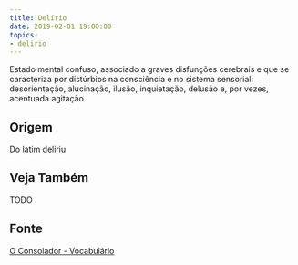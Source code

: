 ```yaml
---
title: Delírio
date: 2019-02-01 19:00:00
topics:
- delirio
---
```


Estado mental confuso, associado a graves disfunções cerebrais e que se
caracteriza por distúrbios na consciência e no sistema sensorial: desorientação,
alucinação, ilusão, inquietação, delusão e, por vezes, acentuada agitação.

## Origem
Do latim deliriu

## Veja Também
TODO

## Fonte
[O Consolador - Vocabulário](http://www.oconsolador.com.br/linkfixo/vocabulario/principal.html)


